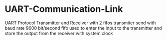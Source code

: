 # UART-Communication-Link
UART Protocol Transmitter and Receiver with 2 fifos
transmiter send with baud rate 9600 bit/second
fifo used to enter the input to the transmitter and store the output from the receiver with system clock 
